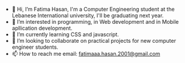 - 👋 Hi, I’m Fatima Hasan, I'm a Computer Engineering student at the Lebanese International university, I'll be graduating next year.
- 👀 I’m interested in programming, in Web development and in Mobile apllication development.
- 🌱 I’m currently learning CSS and javascript.
- 💞️ I’m looking to collaborate on practical projects for new computer engineer students.
- 📫 How to reach me email: fatimaaa.hasan.2001@gmail.com 

<!---
Fatima765/Fatima765 is a ✨ special ✨ repository because its `README.md` (this file) appears on your GitHub profile.
You can click the Preview link to take a look at your changes.
--->
